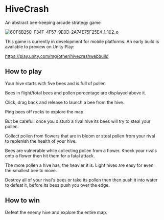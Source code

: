 # HiveCrash
An abstract bee-keeping arcade strategy game

![6CF6B250-F34F-4F57-9E0D-2A74E75F25E4_1_102_o](https://user-images.githubusercontent.com/69108995/199711586-8c476f00-0bf5-4a3c-a481-24830eccbb8f.jpeg)


This game is currently in development for mobile platforms. An early build is available to preview on Unity Play:

https://play.unity.com/mg/other/hivecrashwebbuild

## How to play

Your hive starts with five bees and is full of pollen

Bees in flight/total bees and pollen percentage are displayed above it.

Click, drag back and release to launch a bee from the hive.

Ping bees off rocks to explore the map. 

But be careful: once you disturb a rival hive its bees will try to steal your pollen.

Collect pollen from flowers that are in bloom or steal pollen from your rival to replenish the health of your hive.

Bees are vulnerable while collecting pollen from a flower. Knock your rivals onto a flower then hit them for a fatal attack.

The more pollen a hive has, the heavier it is. Light hives are easy for even the smallest bee to move.

Destroy all of your rival's bees or take its pollen then then push it into water to defeat it, before its bees push you over the edge.

## How to win

Defeat the enemy hive and explore the entire map.

